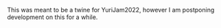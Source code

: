 This was meant to be a twine for YuriJam2022, however I am postponing development on this for a while.
